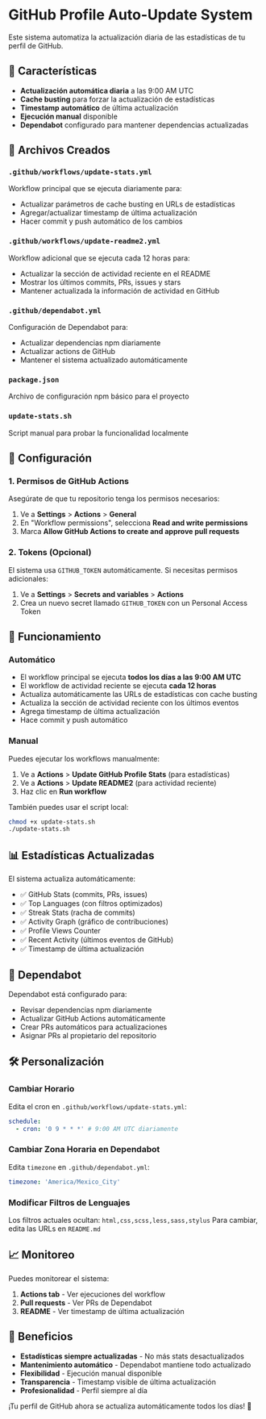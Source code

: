 # GitHub Profile Auto-Update System

Este sistema automatiza la actualización diaria de las estadísticas de tu perfil de GitHub.

## 🚀 Características

- **Actualización automática diaria** a las 9:00 AM UTC
- **Cache busting** para forzar la actualización de estadísticas
- **Timestamp automático** de última actualización
- **Ejecución manual** disponible
- **Dependabot** configurado para mantener dependencias actualizadas

## 📁 Archivos Creados

### `.github/workflows/update-stats.yml`

Workflow principal que se ejecuta diariamente para:

- Actualizar parámetros de cache busting en URLs de estadísticas
- Agregar/actualizar timestamp de última actualización
- Hacer commit y push automático de los cambios

### `.github/workflows/update-readme2.yml`

Workflow adicional que se ejecuta cada 12 horas para:

- Actualizar la sección de actividad reciente en el README
- Mostrar los últimos commits, PRs, issues y stars
- Mantener actualizada la información de actividad en GitHub

### `.github/dependabot.yml`

Configuración de Dependabot para:

- Actualizar dependencias npm diariamente
- Actualizar actions de GitHub
- Mantener el sistema actualizado automáticamente

### `package.json`

Archivo de configuración npm básico para el proyecto

### `update-stats.sh`

Script manual para probar la funcionalidad localmente

## 🔧 Configuración

### 1. Permisos de GitHub Actions

Asegúrate de que tu repositorio tenga los permisos necesarios:

1. Ve a **Settings** > **Actions** > **General**
2. En "Workflow permissions", selecciona **Read and write permissions**
3. Marca **Allow GitHub Actions to create and approve pull requests**

### 2. Tokens (Opcional)

El sistema usa `GITHUB_TOKEN` automáticamente. Si necesitas permisos adicionales:

1. Ve a **Settings** > **Secrets and variables** > **Actions**
2. Crea un nuevo secret llamado `GITHUB_TOKEN` con un Personal Access Token

## 🎯 Funcionamiento

### Automático

- El workflow principal se ejecuta **todos los días a las 9:00 AM UTC**
- El workflow de actividad reciente se ejecuta **cada 12 horas**
- Actualiza automáticamente las URLs de estadísticas con cache busting
- Actualiza la sección de actividad reciente con los últimos eventos
- Agrega timestamp de última actualización
- Hace commit y push automático

### Manual

Puedes ejecutar los workflows manualmente:

1. Ve a **Actions** > **Update GitHub Profile Stats** (para estadísticas)
2. Ve a **Actions** > **Update README2** (para actividad reciente)
3. Haz clic en **Run workflow**

También puedes usar el script local:

```bash
chmod +x update-stats.sh
./update-stats.sh
```

## 📊 Estadísticas Actualizadas

El sistema actualiza automáticamente:

- ✅ GitHub Stats (commits, PRs, issues)
- ✅ Top Languages (con filtros optimizados)
- ✅ Streak Stats (racha de commits)
- ✅ Activity Graph (gráfico de contribuciones)
- ✅ Profile Views Counter
- ✅ Recent Activity (últimos eventos de GitHub)
- ✅ Timestamp de última actualización

## 🔄 Dependabot

Dependabot está configurado para:

- Revisar dependencias npm diariamente
- Actualizar GitHub Actions automáticamente
- Crear PRs automáticos para actualizaciones
- Asignar PRs al propietario del repositorio

## 🛠️ Personalización

### Cambiar Horario

Edita el cron en `.github/workflows/update-stats.yml`:

```yaml
schedule:
  - cron: '0 9 * * *' # 9:00 AM UTC diariamente
```

### Cambiar Zona Horaria en Dependabot

Edita `timezone` en `.github/dependabot.yml`:

```yaml
timezone: 'America/Mexico_City'
```

### Modificar Filtros de Lenguajes

Los filtros actuales ocultan: `html,css,scss,less,sass,stylus`
Para cambiar, edita las URLs en `README.md`

## 📈 Monitoreo

Puedes monitorear el sistema:

1. **Actions tab** - Ver ejecuciones del workflow
2. **Pull requests** - Ver PRs de Dependabot
3. **README** - Ver timestamp de última actualización

## 🎉 Beneficios

- **Estadísticas siempre actualizadas** - No más stats desactualizados
- **Mantenimiento automático** - Dependabot mantiene todo actualizado
- **Flexibilidad** - Ejecución manual disponible
- **Transparencia** - Timestamp visible de última actualización
- **Profesionalidad** - Perfil siempre al día

¡Tu perfil de GitHub ahora se actualiza automáticamente todos los días! 🚀
